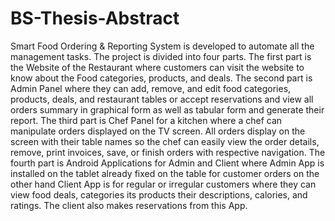 # BS-Thesis-Abstract
Smart Food Ordering & Reporting System is developed to automate all the
 management tasks. The project is divided into four parts. The first part is the
 Website of the Restaurant where customers can visit the website to know about the
 Food categories, products, and deals. The second part is Admin Panel where they can
 add, remove, and edit food categories, products, deals, and restaurant tables or
 accept reservations and view all orders summary in graphical form as well as tabular
 form and generate their report. The third part is Chef Panel for a kitchen where a
 chef can manipulate orders displayed on the TV screen. All orders display on the
 screen with their table names so the chef can easily view the order details, 
 remove, print invoices, save, or finish orders with respective navigation. The fourth
 part is Android Applications for Admin and Client where Admin App is installed on
 the tablet already fixed on the table for customer orders on the other hand Client
 App is for regular or irregular customers where they can view food deals, categories
 its products their descriptions, calories, and ratings. The client also makes
 reservations from this App.
